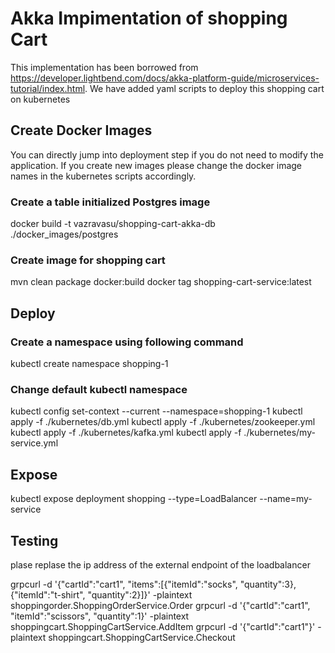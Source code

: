 # Akka Impimentation of shopping Cart
This implementation has been borrowed from https://developer.lightbend.com/docs/akka-platform-guide/microservices-tutorial/index.html.
We have added yaml scripts to deploy this shopping cart on kubernetes

## Create Docker Images
You can directly jump into deployment step if you do not need to modify the application. If you create new images please change the docker image names in the kubernetes scripts accordingly.  

### Create a table initialized Postgres image
docker build -t vazravasu/shopping-cart-akka-db ./docker_images/postgres
### Create image for shopping cart 
mvn clean package docker:build
docker tag shopping-cart-service:latest <new name>

## Deploy

### Create a namespace using following command
kubectl create namespace shopping-1

### Change default kubectl namespace
kubectl config set-context --current --namespace=shopping-1
kubectl apply -f ./kubernetes/db.yml
kubectl apply -f ./kubernetes/zookeeper.yml
kubectl apply -f ./kubernetes/kafka.yml
kubectl apply -f ./kubernetes/my-service.yml

## Expose
kubectl expose deployment shopping --type=LoadBalancer --name=my-service  
  
## Testing 
plase replase the ip address of the external endpoint of the loadbalancer 

grpcurl -d '{"cartId":"cart1", "items":[{"itemId":"socks", "quantity":3}, {"itemId":"t-shirt", "quantity":2}]}' -plaintext <ip-address> shoppingorder.ShoppingOrderService.Order
grpcurl -d '{"cartId":"cart1", "itemId":"scissors", "quantity":1}' -plaintext <ip-address> shoppingcart.ShoppingCartService.AddItem
grpcurl -d '{"cartId":"cart1"}' -plaintext <ip-address> shoppingcart.ShoppingCartService.Checkout
